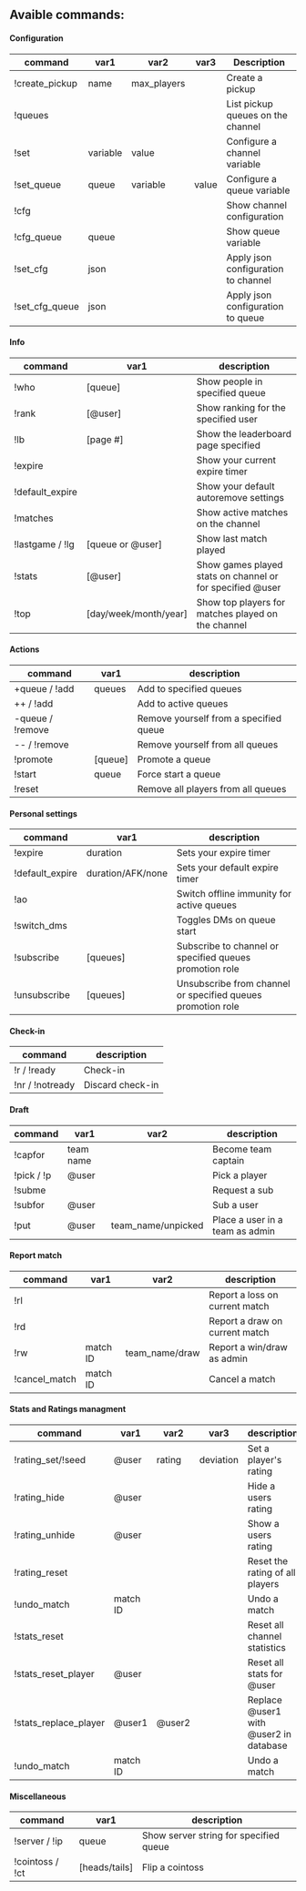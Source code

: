 ## Avaible commands:
#### Configuration
| command        | var1     | var2        | var3  | Description                         |
|----------------|----------|-------------|-------|-------------------------------------|
| !create_pickup | name     | max_players |       | Create a pickup                     |
| !queues        |          |             |       | List pickup queues on the channel   |
| !set           | variable | value       |       | Configure a channel variable        |
| !set_queue     | queue    | variable    | value | Configure a queue variable          |
| !cfg           |          |             |       | Show channel configuration          |
| !cfg_queue     | queue    |             |       | Show queue variable                 |
| !set_cfg       | json     |             |       | Apply json configuration to channel |
| !set_cfg_queue | json     |             |       | Apply json configuration to queue   |

#### Info
| command         | var1                  | description                                               |
|-----------------|-----------------------|-----------------------------------------------------------|
| !who            | [queue]               | Show people in specified queue                            |
| !rank           | [@user]               | Show ranking for the specified user                       |
| !lb             | [page #]              | Show the leaderboard page specified                       |
| !expire         |                       | Show your current expire timer                            |
| !default_expire |                       | Show your default autoremove settings                     |
| !matches        |                       | Show active matches on the channel                        |
| !lastgame / !lg | [queue or @user]      | Show last match played                                    |
| !stats          | [@user]               | Show games played stats on channel or for specified @user |
| !top            | [day/week/month/year] | Show top players for matches played on the channel        |

#### Actions
| command          | var1    | description                            |
|------------------|---------|----------------------------------------|
| +queue / !add    | queues  | Add to specified queues                |
| ++ / !add        |         | Add to active queues                   |
| -queue / !remove |         | Remove yourself from a specified queue |
| -- / !remove     |         | Remove yourself from all queues        |
| !promote         | [queue] | Promote a queue                        |
| !start           | queue   | Force start a queue                    |
| !reset           |         | Remove all players from all queues     |

#### Personal settings
| command         | var1              | description                                                 |
|-----------------|-------------------|-------------------------------------------------------------|
| !expire         | duration          | Sets your expire timer                                      |
| !default_expire | duration/AFK/none | Sets your default expire timer                              |
| !ao             |                   | Switch offline immunity for active queues                   |
| !switch_dms     |                   | Toggles DMs on queue start                                  |
| !subscribe      | [queues]          | Subscribe to channel or specified queues promotion role     |
| !unsubscribe    | [queues]          | Unsubscribe from channel or specified queues promotion role |

#### Check-in
| command         | description      |
|-----------------|------------------|
| !r / !ready     | Check-in         |
| !nr / !notready | Discard check-in |

#### Draft
| command    | var1      | var2               | description                     |
|------------|-----------|--------------------|---------------------------------|
| !capfor    | team name |                    | Become team captain             |
| !pick / !p | @user     |                    | Pick a player                   |
| !subme     |           |                    | Request a sub                   |
| !subfor    | @user     |                    | Sub a user                      |
| !put       | @user     | team_name/unpicked | Place a user in a team as admin |

#### Report match
| command       | var1     | var2           | description                    |
|---------------|----------|----------------|--------------------------------|
| !rl           |          |                | Report a loss on current match |
| !rd           |          |                | Report a draw on current match |
| !rw           | match ID | team_name/draw | Report a win/draw as admin     |
| !cancel_match | match ID |                | Cancel a match                 |

#### Stats and Ratings managment
| command              | var1     | var2   | var3      | description                           |
|----------------------|----------|--------|-----------|---------------------------------------|
| !rating_set/!seed    | @user    | rating | deviation | Set a player's rating                 |
| !rating_hide         | @user    |        |           | Hide a users rating                   |
| !rating_unhide       | @user    |        |           | Show a users rating                   |
| !rating_reset        |          |        |           | Reset the rating of all players       |
| !undo_match          | match ID |        |           | Undo a match                          |
| !stats_reset         |          |        |           | Reset all channel statistics          |
| !stats_reset_player  | @user    |        |           | Reset all stats for @user             |
| !stats_replace_player| @user1   | @user2 |           | Replace @user1 with @user2 in database|
| !undo_match          | match ID |        |           | Undo a match                          |

#### Miscellaneous
| command         | var1          | description                            |
|-----------------|---------------|----------------------------------------|
| !server / !ip   | queue         | Show server string for specified queue |
| !cointoss / !ct | [heads/tails] | Flip a cointoss                        |
